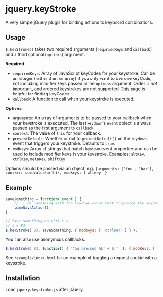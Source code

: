 # jquery.keyStroke

A very simple jQuery plugin for binding actions to keyboard combinations.

## Usage

`$.keyStroke()` takes two required arguments (`requriedKeys` and `callback`) and a third optional (`options`) argument.

**Required**
* `requiredKeys`: Array of JavaScript keyCodes for your keystroke.  Can be an integer (rather than an array) if you only want to use one keyCode, not including modifier keys passed in the `options` argument.  Order is *not* important, and ordered keystrokes are not supported.  [This](http://www.w3.org/2002/09/tests/keys.html) page is helpful for finding keyCodes.
* `callback`: A function to call when your keystroke is executed.

**Options**
* `arguments`: An array of arguments to be passed to your callback when your keystroke is exectuted.  The last `keydown`'s `event` object is always passed as the first argument to `callback`.
* `context`: The value of `this` for your callback.
* `preventDefault`: Whether or not to `preventDefault()` on the `keydown` event that triggers your keystroke. Defaults to `true`.
* `modKeys`: Array of strings that match `keydown` event properties and can be used to include modifier keys in your keystroke.  Examples: `altKey`, `ctrlKey`, `metaKey`, `shiftKey`

Options should be passed via an object, e.g. `{arguments: ['foo', 'bar'], context: someValueForThis, modKeys: ['altKey']}`

## Example

```javascript
saveSomething = function( event ) {
	// ...do something with the keydown event that triggered the keystroke
	someSaveAction();
}

// Save something on ctrl + s
// s = 83
$.keyStroke( 83, saveSomething, { modKeys: [ 'ctrlKey' ] } );
```

You can also use anonymous callbacks.

```javascript
$.keyStroke( 83, function() { 'You pressed ALT + S!'; }, { modKeys: [ 'altKey' ] } );
```

See `/example/index.html` for an example of toggling a request cookie with a keystroke.

## Installation

Load `jquery.keystroke.js` after jQuery.
